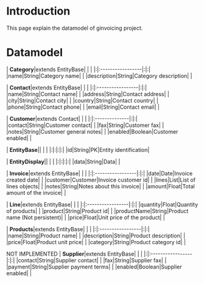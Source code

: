 # Introduction #

This page explain the datamodel of ginvoicing project.

# Datamodel #
| **Category**|extends EntityBase| | |
|:|:-----------------|:|:|
|name|String|Category name| |
|description|String|Category description| |

| **Contact**|extends EntityBase| | |
|:|:-----------------|:|:|
|name|String|Contact name| |
|address|String|Contact address| |
|city|String|Contact city| |
|country|String|Contact country| |
|phone|String|Contact phone| |
|email|String|Contact email| |

| **Customer**|extends Contact| | |
|:|:--------------|:|:|
|contact|String|Customer contact| |
|fax|String|Customer fax| |
|notes|String|Customer general notes| |
|enabled|Boolean|Customer enabled| |

| **EntityBase**|| | |
|:|:|:|:|
|id|String|PK|Entity identification|

| **EntityDisplay**|| | |
|:|:|:|:|
|data|String|Data| |

| **Invoice**|extends EntityBase| | |
|:|:-----------------|:|:|
|date|Date|Invoice created date| |
|customer|Customer|Invoice customer id| |
|lines|List|List of lines objects| |
|notes|String|Notes about this invoice| |
|amount|Float|Total amount of the invoice| |

| **Line**|extends EntityBase| | |
|:|:-----------------|:|:|
|quantity|Float|Quantity of products| |
|product|String|Product id| |
|productName|String|Product name (Not persistent)| |
|price|Float|Unit price of the product| |

| **Products**|extends EntityBase| | |
|:|:-----------------|:|:|
|name|String|Product name| |
|description|String|Product description| |
|price|Float|Product unit price| |
|category|String|Product category id| |



NOT IMPLEMENTED
| **Supplier**|extends EntityBase| | |
|:|:-----------------|:|:|
|contact|String|Supplier contact| |
|fax|String|Supplier fax| |
|payment|String|Supplier payment terms| |
|enabled|Boolean|Supplier enabled| |